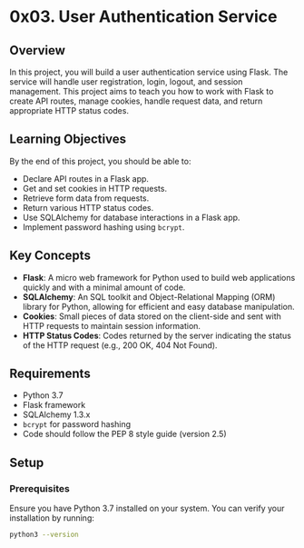 # 0x03. User Authentication Service

## Overview

In this project, you will build a user authentication service using Flask. The service will handle user registration, login, logout, and session management. This project aims to teach you how to work with Flask to create API routes, manage cookies, handle request data, and return appropriate HTTP status codes.

## Learning Objectives

By the end of this project, you should be able to:

- Declare API routes in a Flask app.
- Get and set cookies in HTTP requests.
- Retrieve form data from requests.
- Return various HTTP status codes.
- Use SQLAlchemy for database interactions in a Flask app.
- Implement password hashing using `bcrypt`.

## Key Concepts

- **Flask**: A micro web framework for Python used to build web applications quickly and with a minimal amount of code.
- **SQLAlchemy**: An SQL toolkit and Object-Relational Mapping (ORM) library for Python, allowing for efficient and easy database manipulation.
- **Cookies**: Small pieces of data stored on the client-side and sent with HTTP requests to maintain session information.
- **HTTP Status Codes**: Codes returned by the server indicating the status of the HTTP request (e.g., 200 OK, 404 Not Found).

## Requirements

- Python 3.7
- Flask framework
- SQLAlchemy 1.3.x
- `bcrypt` for password hashing
- Code should follow the PEP 8 style guide (version 2.5)

## Setup

### Prerequisites

Ensure you have Python 3.7 installed on your system. You can verify your installation by running:

```bash
python3 --version

